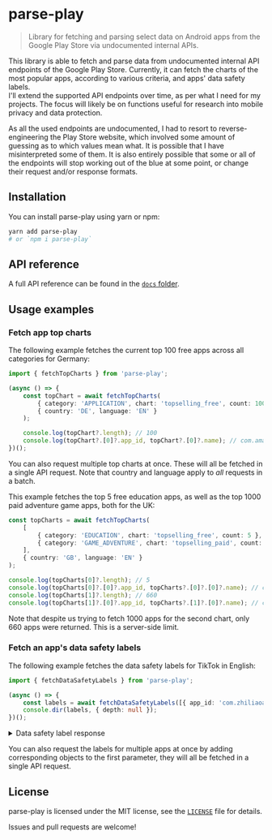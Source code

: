 # parse-play

> Library for fetching and parsing select data on Android apps from the Google Play Store via undocumented internal APIs.

This library is able to fetch and parse data from undocumented internal API endpoints of the Google Play Store. Currently, it can fetch the charts of the most popular apps, according to various criteria, and apps' data safety labels.  
I'll extend the supported API endpoints over time, as per what I need for my projects. The focus will likely be on functions useful for research into mobile privacy and data protection.

As all the used endpoints are undocumented, I had to resort to reverse-engineering the Play Store website, which involved some amount of guessing as to which values mean what. It is possible that I have misinterpreted some of them. It is also entirely possible that some or all of the endpoints will stop working out of the blue at some point, or change their request and/or response formats.

## Installation

You can install parse-play using yarn or npm:

```sh
yarn add parse-play
# or `npm i parse-play`
```

## API reference

A full API reference can be found in the [`docs` folder](/docs/README.md).

## Usage examples

### Fetch app top charts

The following example fetches the current top 100 free apps across all categories for Germany:

```ts
import { fetchTopCharts } from 'parse-play';

(async () => {
    const topChart = await fetchTopCharts(
        { category: 'APPLICATION', chart: 'topselling_free', count: 100 },
        { country: 'DE', language: 'EN' }
    );

    console.log(topChart?.length); // 100
    console.log(topChart?.[0]?.app_id, topChart?.[0]?.name); // com.amazon.mShop.android.shopping Amazon Shopping
})();
```

You can also request multiple top charts at once. These will all be fetched in a single API request. Note that country and language apply to _all_ requests in a batch.

This example fetches the top 5 free education apps, as well as the top 1000 paid adventure game apps, both for the UK:

```ts
const topCharts = await fetchTopCharts(
    [
        { category: 'EDUCATION', chart: 'topselling_free', count: 5 },
        { category: 'GAME_ADVENTURE', chart: 'topselling_paid', count: 1000 },
    ],
    { country: 'GB', language: 'EN' }
);

console.log(topCharts[0]?.length); // 5
console.log(topCharts[0]?.[0]?.app_id, topCharts?.[0]?.[0]?.name); // cn.danatech.xingseus PictureThis - Plant Identifier
console.log(topCharts[1]?.length); // 660
console.log(topCharts[1]?.[0]?.app_id, topCharts?.[1]?.[0]?.name); // com.MOBGames.PoppyMobileChap1 Poppy Playtime Chapter 1
```

Note that despite us trying to fetch 1000 apps for the second chart, only 660 apps were returned. This is a server-side limit.

### Fetch an app's data safety labels

The following example fetches the data safety labels for TikTok in English:

```ts
import { fetchDataSafetyLabels } from 'parse-play';

(async () => {
    const labels = await fetchDataSafetyLabels([{ app_id: 'com.zhiliaoapp.musically' }], { language: 'EN', });
    console.dir(labels, { depth: null });
})();
```

<details>
<summary>Data safety label response</summary>
The response looks like this:

```ts
{
  name: 'TikTok',
  app_id: 'com.zhiliaoapp.musically',
  developer: {
    name: 'TikTok Pte. Ltd.',
    path: '/store/apps/developer?id=TikTok+Pte.+Ltd.',
    website_url: 'https://www.tiktok.com/',
    email: 'feedback@tiktok.com',
    address: '201 Henderson Road,\n#06-22 Apex@Henderson,\nSingapore 159545 Singapore'
  },
  icon_url: 'https://play-lh.googleusercontent.com/iBYjvYuNq8BB7EEEHktPG1fpX9NiY7Jcyg1iRtQxO442r9CZ8H-X9cLkTjpbORwWDG9d',
  privacy_policy_url: 'https://www.tiktok.com/legal/privacy-policy',
  data_shared: [],
  data_collected: [
    {
      category: 'Location',
      type: 'Approximate location',
      purposes: [
        'App functionality',
        'Analytics',
        'Advertising or marketing',
        'Personalization'
      ]
    },
    // …
  ],
  security_practices: {
    data_encrypted_in_transit: true,
    can_request_data_deletion: true,
    committed_to_play_families_policy: undefined,
    independent_security_review: undefined
  }
}
```
</details>

You can also request the labels for multiple apps at once by adding corresponding objects to the first parameter, they will all be fetched in a single API request.

## License

parse-play is licensed under the MIT license, see the [`LICENSE`](/LICENSE) file for details.

Issues and pull requests are welcome!
